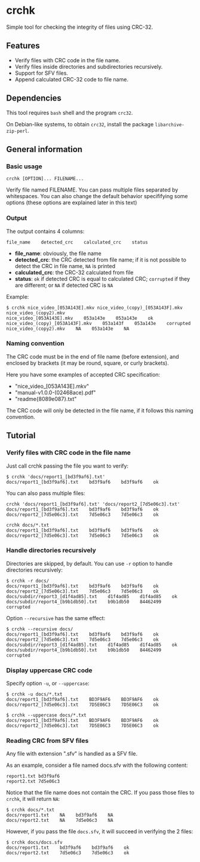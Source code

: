 # crchk

Simple tool for checking the integrity of files using CRC-32.

## Features

* Verify files with CRC code in the file name.
* Verify files inside directories and subdirectories recursively.
* Support for SFV files.
* Append calculated CRC-32 code to file name.

## Dependencies

This tool requires `bash` shell and the program `crc32`.

On Debian-like systems, to obtain `crc32`, install the package `libarchive-zip-perl`.

## General information

### Basic usage

```
crchk [OPTION]... FILENAME...
```

Verify file named FILENAME. You can pass multiple files separated by whitespaces.
You can also change the default behavior specififying some options (these options are explained later in this text)

### Output

The output contains 4 columns:

```file_name    detected_crc    calculated_crc    status```

* **file\_name**: obviously, the file name
* **detected\_crc**: the CRC detected from file name; if it is not possible to detect the CRC in file name, `NA` is printed
* **calculated\_crc**: the CRC-32 calculated from file
* **status**: `ok` if detected CRC is equal to calculated CRC; `corrupted` if they are different; or `NA` if detected CRC is `NA`

Example:

```
$ crchk nice_video_[053A143E].mkv nice_video_(copy)_[053A143F].mkv nice_video_(copy2).mkv
nice_video_[053A143E].mkv    053a143e    053a143e    ok
nice_video_(copy)_[053A143F].mkv    053a143f    053a143e    corrupted
nice_video_(copy2).mkv    NA    053a143e    NA
```

### Naming convention

The CRC code must be in the end of file name (before extension), and enclosed by brackets (it may be round, square, or curly brackets).

Here you have some examples of accepted CRC specification:

* "nice\_video\_[053A143E].mkv"
* "manual-v1.0.0-(02468ace).pdf"
* "readme{8089e087}.txt"

The CRC code will only be detected in the file name, if it follows this naming convention.


## Tutorial

### Verify files with CRC code in the file name

Just call crchk passing the file you want to verify:

```
$ crchk 'docs/report1_[bd3f9af6].txt'
docs/report1_[bd3f9af6].txt    bd3f9af6    bd3f9af6    ok
```

You can also pass multiple files:

```
crchk 'docs/report1_[bd3f9af6].txt' 'docs/report2_[7d5e06c3].txt'
docs/report1_[bd3f9af6].txt    bd3f9af6    bd3f9af6    ok
docs/report2_[7d5e06c3].txt    7d5e06c3    7d5e06c3    ok
```

```
crchk docs/*.txt
docs/report1_[bd3f9af6].txt    bd3f9af6    bd3f9af6    ok
docs/report2_[7d5e06c3].txt    7d5e06c3    7d5e06c3    ok
```

### Handle directories recursively

Directories are skipped, by default. You can use `-r` option to handle directories recursively:

```
$ crchk -r docs/
docs/report1_[bd3f9af6].txt    bd3f9af6    bd3f9af6    ok
docs/report2_[7d5e06c3].txt    7d5e06c3    7d5e06c3    ok
docs/subdir/report3_[d1f4ad85].txt    d1f4ad85    d1f4ad85    ok
docs/subdir/report4_[b9b1db50].txt    b9b1db50    84462499    corrupted
```

Option `--recursive` has the same effect:

```
$ crchk --recursive docs/
docs/report1_[bd3f9af6].txt    bd3f9af6    bd3f9af6    ok
docs/report2_[7d5e06c3].txt    7d5e06c3    7d5e06c3    ok
docs/subdir/report3_[d1f4ad85].txt    d1f4ad85    d1f4ad85    ok
docs/subdir/report4_[b9b1db50].txt    b9b1db50    84462499    corrupted
```

### Display uppercase CRC code

Specify option `-u`, or `--uppercase`:

```
$ crchk -u docs/*.txt
docs/report1_[bd3f9af6].txt    BD3F9AF6    BD3F9AF6    ok
docs/report2_[7d5e06c3].txt    7D5E06C3    7D5E06C3    ok
```

```
$ crchk --uppercase docs/*.txt
docs/report1_[bd3f9af6].txt    BD3F9AF6    BD3F9AF6    ok
docs/report2_[7d5e06c3].txt    7D5E06C3    7D5E06C3    ok
```

### Reading CRC from SFV files

Any file with extension ".sfv" is handled as a SFV file.

As an example, consider a file named docs.sfv with the following content:

```
report1.txt bd3f9af6
report2.txt 7d5e06c3
```

Notice that the file name does not contain the CRC. If you pass those files to `crchk`, it will return `NA`:

```
$ crchk docs/*.txt
docs/report1.txt    NA    bd3f9af6    NA
docs/report2.txt    NA    7d5e06c3    NA
```

However, if you pass the file `docs.sfv`, it will succeed in verifying the 2 files:

```
$ crchk docs/docs.sfv
docs/report1.txt    bd3f9af6    bd3f9af6    ok
docs/report2.txt    7d5e06c3    7d5e06c3    ok
```

